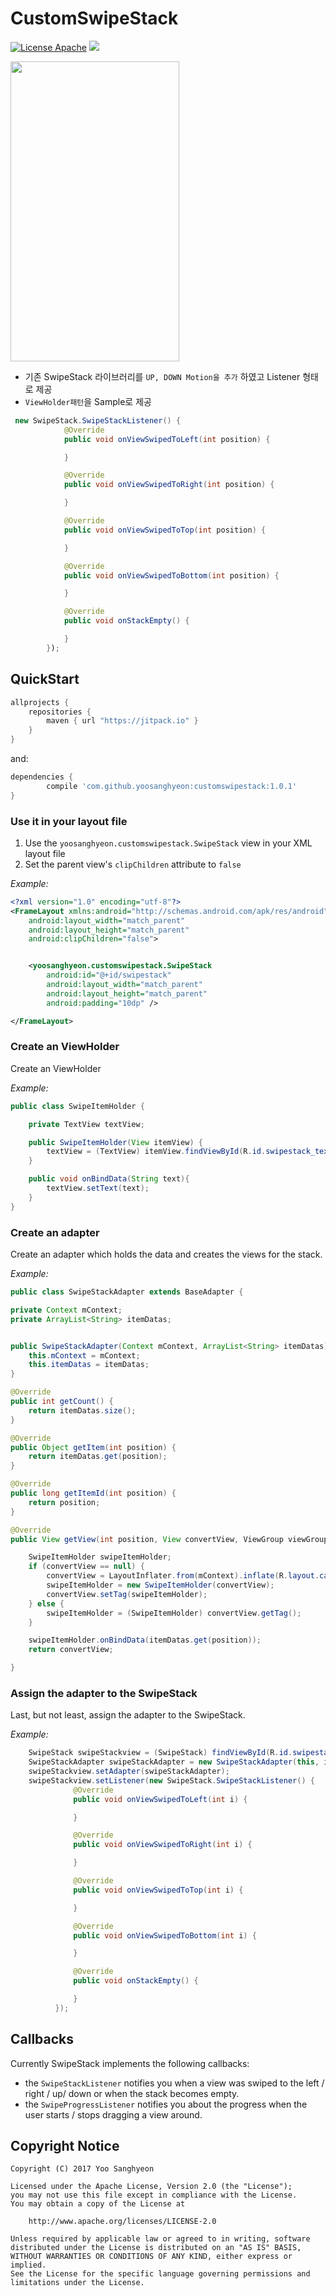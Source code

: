 # CustomSwipeStack

[![License Apache](https://img.shields.io/badge/license-Apache-blue.svg)](http://www.apache.org/licenses/LICENSE-2.0) [![](https://jitpack.io/v/yoosanghyeon/customswipestack.svg)](https://jitpack.io/#yoosanghyeon/customswipestack)

<img src="https://github.com/yoosanghyeon/CustomSwipeStack/blob/master/customswipestack_demo.gif" width="270" height="480">

- 기존 SwipeStack 라이브러리를 `UP, DOWN Motion을 추가` 하였고 Listener 형태로 제공
- `ViewHolder패턴`을 Sample로 제공
```java
 new SwipeStack.SwipeStackListener() {
            @Override
            public void onViewSwipedToLeft(int position) {

            }

            @Override
            public void onViewSwipedToRight(int position) {

            }

            @Override
            public void onViewSwipedToTop(int position) {

            }

            @Override
            public void onViewSwipedToBottom(int position) {

            }

            @Override
            public void onStackEmpty() {

            }
        });
```

## QuickStart ##

```gradle
allprojects {
    repositories {
        maven { url "https://jitpack.io" }
    }
}
```
and:

```gradle
dependencies {
        compile 'com.github.yoosanghyeon:customswipestack:1.0.1'
}

```


### Use it in your layout file ###
1. Use the `yoosanghyeon.customswipestack.SwipeStack` view in your XML layout file
2. Set the parent view's `clipChildren` attribute to `false`

*Example:*

```xml
<?xml version="1.0" encoding="utf-8"?>
<FrameLayout xmlns:android="http://schemas.android.com/apk/res/android"
    android:layout_width="match_parent"
    android:layout_height="match_parent"
    android:clipChildren="false">


    <yoosanghyeon.customswipestack.SwipeStack
        android:id="@+id/swipestack"
        android:layout_width="match_parent"
        android:layout_height="match_parent"
        android:padding="10dp" />

</FrameLayout>

```


### Create an ViewHolder ###

Create an ViewHolder

*Example:*
```java
public class SwipeItemHolder {

    private TextView textView;

    public SwipeItemHolder(View itemView) {
        textView = (TextView) itemView.findViewById(R.id.swipestack_textview);
    }

    public void onBindData(String text){
        textView.setText(text);
    }
}
```



### Create an adapter ###

Create an adapter which holds the data and creates the views for the stack.

*Example:*

```java
public class SwipeStackAdapter extends BaseAdapter {

private Context mContext;
private ArrayList<String> itemDatas;


public SwipeStackAdapter(Context mContext, ArrayList<String> itemDatas) {
    this.mContext = mContext;
    this.itemDatas = itemDatas;
}

@Override
public int getCount() {
    return itemDatas.size();
}

@Override
public Object getItem(int position) {
    return itemDatas.get(position);
}

@Override
public long getItemId(int position) {
    return position;
}

@Override
public View getView(int position, View convertView, ViewGroup viewGroup) {

    SwipeItemHolder swipeItemHolder;
    if (convertView == null) {
        convertView = LayoutInflater.from(mContext).inflate(R.layout.cardviewitem, viewGroup, false);
        swipeItemHolder = new SwipeItemHolder(convertView);
        convertView.setTag(swipeItemHolder);
    } else {
        swipeItemHolder = (SwipeItemHolder) convertView.getTag();
    }

    swipeItemHolder.onBindData(itemDatas.get(position));
    return convertView;

}
```


### Assign the adapter to the SwipeStack ###

Last, but not least, assign the adapter to the SwipeStack.

*Example:*

```java
    SwipeStack swipeStackview = (SwipeStack) findViewById(R.id.swipestack);
    SwipeStackAdapter swipeStackAdapter = new SwipeStackAdapter(this, items);
    swipeStackview.setAdapter(swipeStackAdapter);
    swipeStackview.setListener(new SwipeStack.SwipeStackListener() {
              @Override
              public void onViewSwipedToLeft(int i) {

              }

              @Override
              public void onViewSwipedToRight(int i) {

              }

              @Override
              public void onViewSwipedToTop(int i) {

              }

              @Override
              public void onViewSwipedToBottom(int i) {

              }

              @Override
              public void onStackEmpty() {

              }
          });

```

## Callbacks ##

Currently SwipeStack implements the following callbacks:

- the ` SwipeStackListener ` notifies you when a view was swiped to the left / right / up/ down or when the stack becomes empty.
- the ` SwipeProgressListener ` notifies you about the progress when the user starts / stops dragging a view around.


## Copyright Notice ##
```
Copyright (C) 2017 Yoo Sanghyeon

Licensed under the Apache License, Version 2.0 (the "License");
you may not use this file except in compliance with the License.
You may obtain a copy of the License at

    http://www.apache.org/licenses/LICENSE-2.0

Unless required by applicable law or agreed to in writing, software
distributed under the License is distributed on an "AS IS" BASIS,
WITHOUT WARRANTIES OR CONDITIONS OF ANY KIND, either express or implied.
See the License for the specific language governing permissions and
limitations under the License.
 ```
